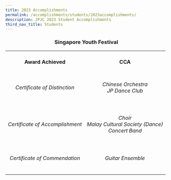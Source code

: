 ```yaml
---
title: 2023 Accomplishments
permalink: /accomplishments/students/2023accomplishments/
description: JPJC 2023 Student Accomplishments
third_nav_title: Students
---
```

<div align="justify">

<h3><center>Singapore Youth Festival</center></h3>

<table>
	<tbody><tr>
		<td><h4><center>Award Achieved</center></h4></td>
		<td><h4><center>CCA</center></h4></td></tr>
	<tr>
		<td><h6><center>Certificate of Distinction</center></h6></td>
		<td><h6><center>Chinese Orchestra<br>
			JP Dance Club</center></h6></td>
		</tr><tr>
			<td><h6><center>Certificate of Accomplishment</center></h6></td>
			<td><h6><center>Choir<br>
				Malay Cultural Society (Dance)<br>
				Concert Band</center></h6></td></tr>
	<tr>
		<td><h6><center>Certificate of Commendation</center></h6></td>
		<td><h6><center>Guitar Ensemble</center></h6></td></tr></tbody></table>
	
</div>